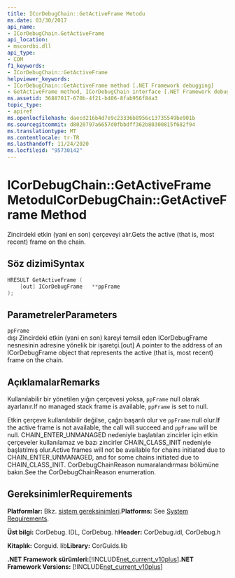 ```yaml
---
title: ICorDebugChain::GetActiveFrame Metodu
ms.date: 03/30/2017
api_name:
- ICorDebugChain.GetActiveFrame
api_location:
- mscordbi.dll
api_type:
- COM
f1_keywords:
- ICorDebugChain::GetActiveFrame
helpviewer_keywords:
- ICorDebugChain::GetActiveFrame method [.NET Framework debugging]
- GetActiveFrame method, ICorDebugChain interface [.NET Framework debugging]
ms.assetid: 36887017-670b-4f21-b406-8fab956f84a3
topic_type:
- apiref
ms.openlocfilehash: daecd216b4d7e9c23336b8956c13735549be901b
ms.sourcegitcommit: d8020797a6657d0fbbdff362b80300815f682f94
ms.translationtype: MT
ms.contentlocale: tr-TR
ms.lasthandoff: 11/24/2020
ms.locfileid: "95730142"
---
```

# <a name="icordebugchaingetactiveframe-method"></a><span data-ttu-id="b487a-102">ICorDebugChain::GetActiveFrame Metodu</span><span class="sxs-lookup"><span data-stu-id="b487a-102">ICorDebugChain::GetActiveFrame Method</span></span>

<span data-ttu-id="b487a-103">Zincirdeki etkin (yani en son) çerçeveyi alır.</span><span class="sxs-lookup"><span data-stu-id="b487a-103">Gets the active (that is, most recent) frame on the chain.</span></span>  
  
## <a name="syntax"></a><span data-ttu-id="b487a-104">Söz dizimi</span><span class="sxs-lookup"><span data-stu-id="b487a-104">Syntax</span></span>  
  
```cpp  
HRESULT GetActiveFrame (  
    [out] ICorDebugFrame   **ppFrame  
);  
```  
  
## <a name="parameters"></a><span data-ttu-id="b487a-105">Parametreler</span><span class="sxs-lookup"><span data-stu-id="b487a-105">Parameters</span></span>  

 `ppFrame`  
 <span data-ttu-id="b487a-106">dışı Zincirdeki etkin (yani en son) kareyi temsil eden ICorDebugFrame nesnesinin adresine yönelik bir işaretçi.</span><span class="sxs-lookup"><span data-stu-id="b487a-106">[out] A pointer to the address of an ICorDebugFrame object that represents the active (that is, most recent) frame on the chain.</span></span>  
  
## <a name="remarks"></a><span data-ttu-id="b487a-107">Açıklamalar</span><span class="sxs-lookup"><span data-stu-id="b487a-107">Remarks</span></span>  

 <span data-ttu-id="b487a-108">Kullanılabilir bir yönetilen yığın çerçevesi yoksa, `ppFrame` null olarak ayarlanır.</span><span class="sxs-lookup"><span data-stu-id="b487a-108">If no managed stack frame is available, `ppFrame` is set to null.</span></span>  
  
 <span data-ttu-id="b487a-109">Etkin çerçeve kullanılabilir değilse, çağrı başarılı olur ve `ppFrame` null olur.</span><span class="sxs-lookup"><span data-stu-id="b487a-109">If the active frame is not available, the call will succeed and `ppFrame` will be null.</span></span> <span data-ttu-id="b487a-110">CHAIN_ENTER_UNMANAGED nedeniyle başlatılan zincirler için etkin çerçeveler kullanılamaz ve bazı zincirler CHAIN_CLASS_INIT nedeniyle başlatılmış olur.</span><span class="sxs-lookup"><span data-stu-id="b487a-110">Active frames will not be available for chains initiated due to CHAIN_ENTER_UNMANAGED, and for some chains initiated due to CHAIN_CLASS_INIT.</span></span> <span data-ttu-id="b487a-111">CorDebugChainReason numaralandırması bölümüne bakın.</span><span class="sxs-lookup"><span data-stu-id="b487a-111">See the CorDebugChainReason enumeration.</span></span>  
  
## <a name="requirements"></a><span data-ttu-id="b487a-112">Gereksinimler</span><span class="sxs-lookup"><span data-stu-id="b487a-112">Requirements</span></span>  

 <span data-ttu-id="b487a-113">**Platformlar:** Bkz. [sistem gereksinimleri](../../get-started/system-requirements.md).</span><span class="sxs-lookup"><span data-stu-id="b487a-113">**Platforms:** See [System Requirements](../../get-started/system-requirements.md).</span></span>  
  
 <span data-ttu-id="b487a-114">**Üst bilgi:** CorDebug. IDL, CorDebug. h</span><span class="sxs-lookup"><span data-stu-id="b487a-114">**Header:** CorDebug.idl, CorDebug.h</span></span>  
  
 <span data-ttu-id="b487a-115">**Kitaplık:** Corguid. lib</span><span class="sxs-lookup"><span data-stu-id="b487a-115">**Library:** CorGuids.lib</span></span>  
  
 <span data-ttu-id="b487a-116">**.NET Framework sürümleri:**[!INCLUDE[net_current_v10plus](../../../../includes/net-current-v10plus-md.md)]</span><span class="sxs-lookup"><span data-stu-id="b487a-116">**.NET Framework Versions:** [!INCLUDE[net_current_v10plus](../../../../includes/net-current-v10plus-md.md)]</span></span>
